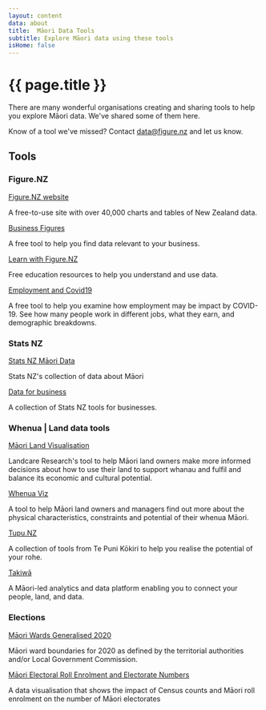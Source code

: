 ```yaml
---
layout: content
data: about
title:  Māori Data Tools
subtitle: Explore Māori data using these tools
isHome: false
---
```


# {{ page.title }}

There are many wonderful organisations creating and sharing tools to help you explore Māori data. We've shared some of them here. 

Know of a tool we've missed? Contact <data@figure.nz> and let us know.

## Tools

### Figure.NZ

[Figure.NZ website](https://figure.nz)

A free-to-use site with over 40,000 charts and tables of New Zealand data.

[Business Figures](https://figure.nz/business)

A free tool to help you find data relevant to your business.

[Learn with Figure.NZ](https://learn.figure.nz)

Free education resources to help you understand and use data.

[Employment and Covid19](https://www.notion.so/natd/COVID-19-Job-Impacts-930f46b6cb934dd282f99007e310c010)

A free tool to help you examine how employment may be impact by COVID-19. See how many people work in different jobs, what they earn, and demographic breakdowns.

### Stats NZ

[Stats NZ Māori Data](https://www.stats.govt.nz/topics/maori)

Stats NZ's collection of data about Māori

[Data for business](http://archive.stats.govt.nz/data-for-business/Home/dataforbusiness.aspx)

A collection of Stats NZ tools for businesses.

### Whenua | Land data tools

[Māori Land Visualisation](https://www.landcareresearch.co.nz/resources/maps-satellites/maori-land-visualisation-tool)

Landcare Research's tool to help Māori land owners make more informed decisions about how to use their land to support whanau and fulfil and balance its economic and cultural potential.

[Whenua Viz](https://whenuaviz.landcareresearch.co.nz)

A tool to help Māori land owners and managers find out more about the physical characteristics, constraints and potential of their whenua Māori.

[Tupu.NZ](https://www.tupu.nz/en)

A collection of tools from Te Puni Kōkiri to help you realise the potential of your rohe.

[Takiwā](https://takiwa.co)

A Māori-led analytics and data platform enabling you to connect your people, land, and data.

### Elections

[Māori Wards Generalised 2020](https://catalogue.data.govt.nz/dataset/mori-ward-2020-generalised)

Māori ward boundaries for 2020 as defined by the territorial authorities and/or Local Government Commission.

[Māori Electoral Roll Enrolment and Electorate Numbers](https://daniel-barnett.github.io/census-electorates/)

A data visualisation that shows the impact of Census counts and Māori roll enrolment on the number of Māori electorates